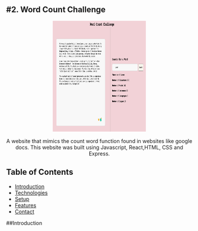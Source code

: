 <h2>#2. Word Count Challenge</h2>
<p align="center"><img src="/public/images/website.png "alt="website image"  width="50%" height="300vh"></p>


<p align="center">A website that mimics the count word function found in websites like google docs. This website was built using Javascript, React,HTML, CSS and Express.</p>

## Table of Contents
* [Introduction](#introduction)
* [Technologies](#technologies)
* [Setup](#setup)
* [Features](#features)
* [Contact](#contact)

##Introduction


